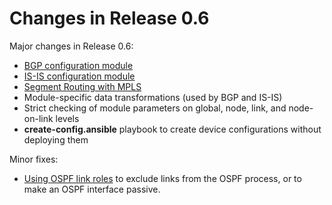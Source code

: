 # Changes in Release 0.6

Major changes in Release 0.6:

* [BGP configuration module](../module/bgp.md)
* [IS-IS configuration module](../module/isis.md)
* [Segment Routing with MPLS](../module/sr-mpls.md)
* Module-specific data transformations (used by BGP and IS-IS)
* Strict checking of module parameters on global, node, link, and node-on-link levels
* **create-config.ansible** playbook to create device configurations without deploying them

Minor fixes:

* [Using OSPF link roles](../module/ospf.html#using-link-roles) to exclude links from the OSPF process, or to make an OSPF interface passive.
